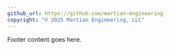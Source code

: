 ```yaml
---
github_url: https://github.com/martian-engineering
copyright: "© 2025 Martian Engineering, LLC"
---
```


Footer content goes here.